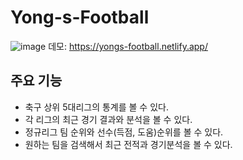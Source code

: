 # Yong-s-Football
![image](https://github.com/yyoonngg/Yong-s-Football/assets/127941824/277ae60e-0993-40a3-ad5e-919b12858439)
데모: https://yongs-football.netlify.app/

## 주요 기능
- 축구 상위 5대리그의 통계를 볼 수 있다.
- 각 리그의 최근 경기 결과와 분석을 볼 수 있다.
- 정규리그 팀 순위와 선수(득점, 도움)순위를 볼 수 있다.
- 원하는 팀을 검색해서 최근 전적과 경기분석을 볼 수 있다.
